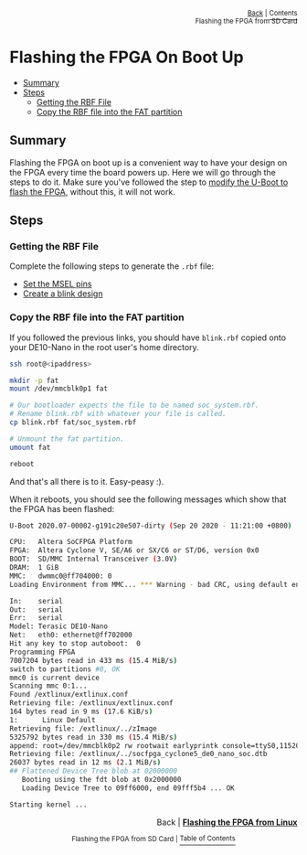 <p align="right"><sup><a href="Flash-FPGA-from-HPS-running-Linux.md">Back</a> | </sup><a href="../README.md#flashing-the-fpga-from-sd-card"><sup>Contents</sup></a>
<br/>
<sup>Flashing the FPGA from SD Card</sup></p>

# Flashing the FPGA On Boot Up

<!-- START doctoc generated TOC please keep comment here to allow auto update -->
<!-- DON'T EDIT THIS SECTION, INSTEAD RE-RUN doctoc TO UPDATE -->

- [Summary](#summary)
- [Steps](#steps)
  - [Getting the RBF File](#getting-the-rbf-file)
  - [Copy the RBF file into the FAT partition](#copy-the-rbf-file-into-the-fat-partition)

<!-- END doctoc generated TOC please keep comment here to allow auto update -->

## Summary

Flashing the FPGA on boot up is a convenient way to have your design on the FPGA every time the board powers up. Here we will go through the steps to do it. Make sure you've followed the step to [modify the U-Boot to flash the FPGA](./Building-the-Universal-Bootloader-U-Boot.md#part-1---customizing-the-bootloader-for-the-de10-nano), without this, it will not work.

## Steps

### Getting the RBF File

Complete the following steps to generate the `.rbf` file:

- [Set the MSEL pins](./Flash-FPGA-from-HPS-running-Linux.md#set-the-msel-pins)
- [Create a blink design](./Flash-FPGA-from-HPS-running-Linux.md#create-a-blink-design)

### Copy the RBF file into the FAT partition

If you followed the previous links, you should have `blink.rbf` copied onto your DE10-Nano in the root user's home directory.

```bash
ssh root@<ipaddress>

mkdir -p fat
mount /dev/mmcblk0p1 fat

# Our bootloader expects the file to be named soc_system.rbf.
# Rename blink.rbf with whatever your file is called.
cp blink.rbf fat/soc_system.rbf

# Unmount the fat partition.
umount fat

reboot
```

And that's all there is to it. Easy-peasy :).

When it reboots, you should see the following messages which show that the FPGA has been flashed:

```bash
U-Boot 2020.07-00002-g191c20e507-dirty (Sep 20 2020 - 11:21:00 +0800)

CPU:   Altera SoCFPGA Platform
FPGA:  Altera Cyclone V, SE/A6 or SX/C6 or ST/D6, version 0x0
BOOT:  SD/MMC Internal Transceiver (3.0V)
DRAM:  1 GiB
MMC:   dwmmc0@ff704000: 0
Loading Environment from MMC... *** Warning - bad CRC, using default environment

In:    serial
Out:   serial
Err:   serial
Model: Terasic DE10-Nano
Net:   eth0: ethernet@ff702000
Hit any key to stop autoboot:  0
Programming FPGA
7007204 bytes read in 433 ms (15.4 MiB/s)
switch to partitions #0, OK
mmc0 is current device
Scanning mmc 0:1...
Found /extlinux/extlinux.conf
Retrieving file: /extlinux/extlinux.conf
164 bytes read in 9 ms (17.6 KiB/s)
1:      Linux Default
Retrieving file: /extlinux/../zImage
5325792 bytes read in 330 ms (15.4 MiB/s)
append: root=/dev/mmcblk0p2 rw rootwait earlyprintk console=ttyS0,115200n8
Retrieving file: /extlinux/../socfpga_cyclone5_de0_nano_soc.dtb
26037 bytes read in 12 ms (2.1 MiB/s)
## Flattened Device Tree blob at 02000000
   Booting using the fdt blob at 0x2000000
   Loading Device Tree to 09ff6000, end 09fff5b4 ... OK

Starting kernel ...
```

<p align="right">Back | <b><a href="Flash-FPGA-from-HPS-running-Linux.md">Flashing the FPGA from Linux</a></p>
</b><p align="center"><sup>Flashing the FPGA from SD Card | </sup><a href="../README.md#flashing-the-fpga-from-sd-card"><sup>Table of Contents</sup></a></p>
